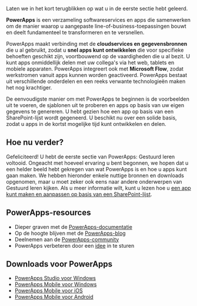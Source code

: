 Laten we in het kort terugblikken op wat u in de eerste sectie hebt geleerd.

**PowerApps** is een verzameling softwareservices en apps die samenwerken om de manier waarop u aangepaste line-of-business-toepassingen bouwt en deelt fundamenteel te transformeren en te versnellen.

PowerApps maakt verbinding met de **cloudservices en gegevensbronnen** die u al gebruikt, zodat u **snel apps kunt ontwikkelen** die voor specifieke behoeften geschikt zijn, voortbouwend op de vaardigheden die u al bezit. U kunt apps onmiddellijk delen met uw collega's via het web, tablets en mobiele apparaten. PowerApps integreert ook met **Microsoft Flow**, zodat werkstromen vanuit apps kunnen worden geactiveerd. PowerApps bestaat uit verschillende onderdelen en een reeks verwante technologieën maken het nog krachtiger.

De eenvoudigste manier om met PowerApps te beginnen is de voorbeelden uit te voeren, de sjablonen uit te proberen en apps op basis van uw eigen gegevens te genereren. U hebt gezien hoe een app op basis van een SharePoint-lijst wordt gegeneerd. U beschikt nu over een solide basis, zodat u apps in de kortst mogelijke tijd kunt ontwikkelen en delen. 

## <a name="whats-next"></a>Hoe nu verder?
Gefeliciteerd! U hebt de eerste sectie van PowerApps: Gestuurd leren voltooid. Ongeacht met hoeveel ervaring u bent begonnen, we hopen dat u een helder beeld hebt gekregen van wat PowerApps is en hoe u apps kunt gaan maken. We hebben hieronder enkele nuttige bronnen en downloads opgenomen, maar u moet zeker ook eens naar andere onderwerpen van Gestuurd leren kijken. Als u meer informatie wilt, kunt u lezen hoe u [een app kunt maken en aanpassen op basis van een SharePoint-lijst](https://docs.microsoft.com/powerapps/guided-learning/create-app-sharepoint?tutorial-step=1).

## <a name="powerapps-resources"></a>PowerApps-resources
* Dieper graven met de [PowerApps-documentatie](https://docs.microsoft.com/powerapps/)
* Op de hoogte blijven met de [PowerApps-blog](https://powerapps.microsoft.com/blog/)
* Deelnemen aan de [PowerApps-community](https://powerusers.microsoft.com/t5/PowerApps-Community/ct-p/PowerApps1)
* PowerApps verbeteren door een [idee](https://powerusers.microsoft.com/t5/PowerApps-Ideas/idb-p/PowerAppsIdeas) in te sturen

## <a name="powerapps-downloads"></a>Downloads voor PowerApps
* [PowerApps Studio voor Windows](https://aka.ms/powerappswin)
* [PowerApps Mobile voor Windows](https://aka.ms/powerappswin)
* [PowerApps Mobile voor iOS](https://aka.ms/powerappsios)
* [PowerApps Mobile voor Android](https://aka.ms/powerappsandroid)

